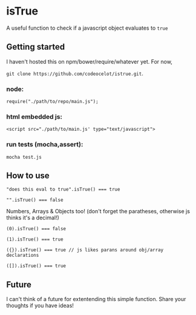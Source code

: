 # isTrue
A useful function to check if a javascript object evaluates to `true`

## Getting started
I haven't hosted this on npm/bower/require/whatever yet. For now, 

`git clone https://github.com/codeocelot/istrue.git`.  

### node:
`require("./path/to/repo/main.js");`

### html embedded js:
`<script src="./path/to/main.js' type="text/javascript">`

### run tests (mocha,assert):
`mocha test.js`

## How to use
`"does this eval to true".isTrue() === true `

`"".isTrue() === false` 

Numbers, Arrays & Objects too! (don't forget the paratheses, otherwise js thinks it's a decimal!)

`(0).isTrue() === false`

`(1).isTrue() === true`

`({}).isTrue() === true // js likes parans around obj/array declarations`

`([]).isTrue() === true `

## Future
I can't think of a future for extentending this simple function.  Share your thoughts if you have ideas!


